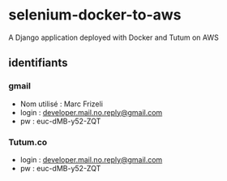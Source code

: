 # selenium-docker-to-aws
A Django application deployed with Docker and Tutum on AWS


## identifiants
### gmail
- Nom utilisé : Marc Frizeli
- login : developer.mail.no.reply@gmail.com
- pw : euc-dMB-y52-ZQT
### Tutum.co  
- login : developer.mail.no.reply@gmail.com
- pw : euc-dMB-y52-ZQT
